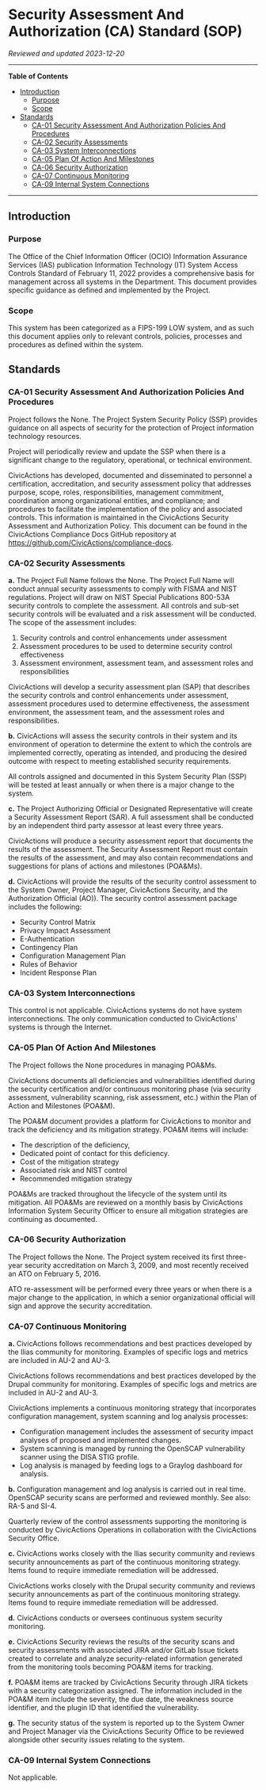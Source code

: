 # Security Assessment And Authorization (CA) Standard (SOP)

*Reviewed and updated 2023-12-20*

----

**Table of Contents**
<!--TOC-->

- [Introduction](#introduction)
  - [Purpose](#purpose)
  - [Scope](#scope)
- [Standards](#standards)
  - [CA-01 Security Assessment And Authorization Policies And Procedures](#ca-01-security-assessment-and-authorization-policies-and-procedures)
  - [CA-02 Security Assessments](#ca-02-security-assessments)
  - [CA-03 System Interconnections](#ca-03-system-interconnections)
  - [CA-05 Plan Of Action And Milestones](#ca-05-plan-of-action-and-milestones)
  - [CA-06 Security Authorization](#ca-06-security-authorization)
  - [CA-07 Continuous Monitoring](#ca-07-continuous-monitoring)
  - [CA-09 Internal System Connections](#ca-09-internal-system-connections)

<!--TOC-->

----

## Introduction

### Purpose

The Office of the Chief Information Officer (OCIO) Information Assurance Services (IAS) publication Information  Technology (IT) System Access Controls Standard of February 11, 2022 provides a comprehensive basis for  management across all systems in the Department. This document provides specific guidance as defined and implemented  by the Project.

### Scope

This system has been categorized as a FIPS-199 LOW system, and as such this document applies only to relevant  controls, policies, processes and procedures as defined within the system.

## Standards

### CA-01 Security Assessment And Authorization Policies And Procedures

Project follows the None. The Project System Security Policy (SSP) provides guidance on all aspects of security for the protection of Project information technology resources.

Project will periodically review and update the SSP when there is a significant change to the regulatory, operational, or technical environment.


CivicActions has developed, documented and disseminated to personnel a certification, accreditation, and security assessment policy that addresses purpose, scope, roles, responsibilities, management commitment, coordination among organizational entities, and compliance; and procedures to facilitate the implementation of the policy and associated controls. This information is maintained in the CivicActions Security Assessment and Authorization Policy. This document can be found in the CivicActions Compliance Docs GitHub repository at <https://github.com/CivicActions/compliance-docs>.


### CA-02 Security Assessments

**a.**	The Project Full Name follows the None. The Project Full Name will conduct annual security assessments to comply with FISMA and NIST regulations. Project will draw on NIST Special Publications 800-53A security controls to complete the assessment. All controls and sub-set security controls will be evaluated and a risk assessment will be conducted. The scope of the assessment includes:

1. Security controls and control enhancements under assessment
2. Assessment procedures to be used to determine security control effectiveness
3. Assessment environment, assessment team, and assessment roles and responsibilities


CivicActions will develop a security assessment plan (SAP) that describes the security controls and control enhancements under assessment, assessment procedures used to determine effectiveness, the assessment environment, the assessment team, and the assessment roles and responsibilities.

**b.**	CivicActions will assess the security controls in their system and its environment of operation to determine the extent to which the controls are implemented correctly, operating as intended, and producing the desired outcome with respect to meeting established security requirements.

All controls assigned and documented in this System Security Plan (SSP) will be tested at least annually or when there is a major change to the system.

**c.**	The Project Authorizing Official or Designated Representative will create a Security Assessment Report (SAR). A full assessment shall be conducted by an independent third party assessor at least every three years.


CivicActions will produce a security assessment report that documents the results of the assessment. The Security Assessment Report must contain the results of the assessment, and may also contain recommendations and suggestions for plans of actions and milestones (POA&Ms).

**d.**	CivicActions will provide the results of the security control assessment to the System Owner, Project Manager, CivicActions Security, and the Authorization Official (AO)). The security control assessment package includes the following:

- Security Control Matrix
- Privacy Impact Assessment
- E-Authentication
- Contingency Plan
- Configuration Management Plan
- Rules of Behavior
- Incident Response Plan

### CA-03 System Interconnections

This control is not applicable. CivicActions systems do not have system interconnections. The only communication conducted to CivicActions' systems is through the Internet.


### CA-05 Plan Of Action And Milestones

The Project follows the None procedures in managing POA&Ms.


CivicActions documents all deficiencies and vulnerabilities identified during the security certification and/or continuous monitoring phase (via security assessment, vulnerability scanning, risk assessment, etc.) within the Plan of Action and Milestones (POA&M).

The POA&M document provides a platform for CivicActions to monitor and track the deficiency and its mitigation strategy. POA&M items will include:

- The description of the deficiency,
- Dedicated point of contact for this deficiency.
- Cost of the mitigation strategy
- Associated risk and NIST control
- Recommended mitigation strategy

POA&Ms are tracked throughout the lifecycle of the system until its mitigation. All POA&Ms are reviewed on a monthly basis by CivicActions Information System Security Officer to ensure all mitigation strategies are continuing as documented.


### CA-06 Security Authorization

The Project follows the None. The Project system received its first three-year security accreditation on March 3, 2009, and most recently received an ATO on February 5, 2016.

ATO re-assessment will be performed every three years or when there is a major change to the application, in which a senior organizational official will sign and approve the security accreditation.


### CA-07 Continuous Monitoring

**a.**	CivicActions follows recommendations and best practices developed by the Ilias community for monitoring. Examples of specific logs and metrics are included in AU-2 and AU-3.

CivicActions follows recommendations and best practices developed by the Drupal community for monitoring. Examples of specific logs and metrics are included in AU-2 and AU-3.


CivicActions implements a continuous monitoring strategy that incorporates configuration management, system scanning and log analysis processes:

- Configuration management includes the assessment of security impact analyses of proposed and implemented changes.
- System scanning is managed by running the OpenSCAP vulnerability scanner using the DISA STIG profile.
- Log analysis is managed by feeding logs to a Graylog dashboard for analysis.

**b.**	Configuration management and log analysis is carried out in real time. OpenSCAP security scans are performed and reviewed monthly. See also: RA-5 and SI-4.

Quarterly review of the control assessments supporting the monitoring is conducted by CivicActions Operations in collaboration with the CivicActions Security Office.

**c.**	CivicActions works closely with the Ilias security community and reviews security announcements as part of the continuous monitoring strategy. Items found to require immediate remediation will be addressed.

CivicActions works closely with the Drupal security community and reviews security announcements as part of the continuous monitoring strategy. Items found to require immediate remediation will be addressed.

**d.**	CivicActions conducts or oversees continuous system security monitoring.

**e.**	CivicActions Security reviews the results of the security scans and security assessments with associated JIRA and/or GitLab Issue tickets created to correlate and analyze security-related information generated from the monitoring tools becoming POA&M items for tracking.

**f.**	POA&M items are tracked by CivicActions Security through JIRA tickets with a security categorization assigned. The information included in the POA&M item include the severity, the due date, the weakness source identifier, and the plugin ID that identified the vulnerability.

**g.**	The security status of the system is reported up to the System Owner and Project Manager via the CivicActions Security Office to be reviewed alongside other security issues relating to the system.

### CA-09 Internal System Connections

Not applicable.
